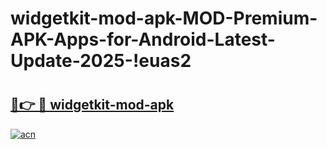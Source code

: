 # widgetkit-mod-apk-MOD-Premium-APK-Apps-for-Android-Latest-Update-2025-!euas2

# <h2><a href="https://z0i8vg.esa.edu.pl?title=widgetkit-mod-apk&ref=euas2">🔗👉 🔴 widgetkit-mod-apk</a></h2>

[![acn](https://github.com/user-attachments/assets/0f9c940e-d8b0-45ae-aac7-cd30a18b3e1c)](https://z0i8vg.esa.edu.pl?title=widgetkit-mod-apk&ref=euas2)

